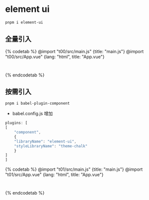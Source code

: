 # element ui

```sh
pnpm i element-ui
```

## 全量引入

{% codetab %}
@import "t00/src/main.js" {title: "main.js"}
@import "t00/src/App.vue" {lang: "html", title: "App.vue"}
```txt
```
```txt
```
{% endcodetab %}

## 按需引入

```sh
pnpm i babel-plugin-component
```

- babel.config.js 增加

```js
plugins: [
[
    "component",
    {
    "libraryName": "element-ui",
    "styleLibraryName": "theme-chalk"
    }
]
]
```

{% codetab %}
@import "t01/src/main.js" {title: "main.js"}
@import "t01/src/App.vue" {lang: "html", title: "App.vue"}
```txt
```
```txt
```
{% endcodetab %}
